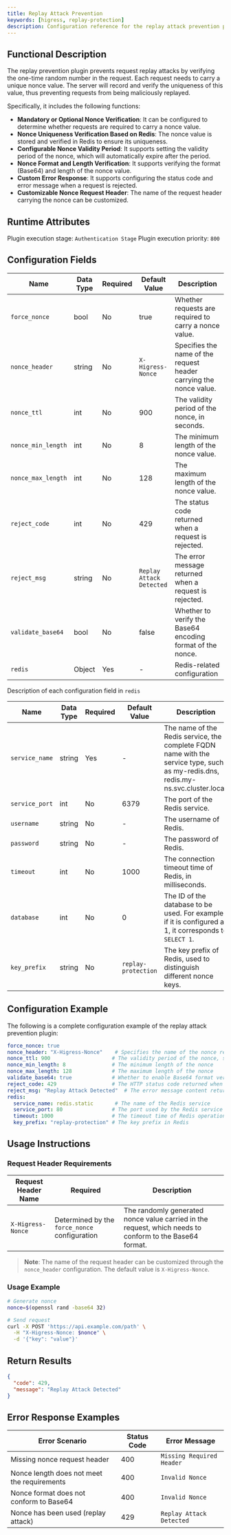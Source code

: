 ```yaml
---
title: Replay Attack Prevention
keywords: [higress, replay-protection]
description: Configuration reference for the replay attack prevention plugin
---
```


## Functional Description

The replay prevention plugin prevents request replay attacks by verifying the one-time random number in the request. Each request needs to carry a unique nonce value. The server will record and verify the uniqueness of this value, thus preventing requests from being maliciously replayed.

Specifically, it includes the following functions:

- **Mandatory or Optional Nonce Verification**: It can be configured to determine whether requests are required to carry a nonce value.
- **Nonce Uniqueness Verification Based on Redis**: The nonce value is stored and verified in Redis to ensure its uniqueness.
- **Configurable Nonce Validity Period**: It supports setting the validity period of the nonce, which will automatically expire after the period.
- **Nonce Format and Length Verification**: It supports verifying the format (Base64) and length of the nonce value.
- **Custom Error Response**: It supports configuring the status code and error message when a request is rejected.
- **Customizable Nonce Request Header**: The name of the request header carrying the nonce can be customized.

## Runtime Attributes

Plugin execution stage: `Authentication Stage`
Plugin execution priority: `800`

## Configuration Fields

| Name                | Data Type | Required | Default Value          | Description                              |
|----------------------|--------|------|-----------------|---------------------------------|
| `force_nonce`        | bool   | No   | true      | Whether requests are required to carry a nonce value.       |
| `nonce_header`       | string | No   | `X-Higress-Nonce`   | Specifies the name of the request header carrying the nonce value.       |
| `nonce_ttl`          | int    | No   | 900        | The validity period of the nonce, in seconds.    |
| `nonce_min_length`   | int    | No   | 8            | The minimum length of the nonce value.               |
| `nonce_max_length`   | int    | No   | 128        | The maximum length of the nonce value.               |
| `reject_code`        | int    | No   | 429        | The status code returned when a request is rejected.             |
| `reject_msg`         | string | No   | `Replay Attack Detected` | The error message returned when a request is rejected.           |
| `validate_base64`    | bool    | No   | false | Whether to verify the Base64 encoding format of the nonce. |
| `redis` | Object | Yes   | -              | Redis-related configuration |

Description of each configuration field in `redis`

| Name           | Data Type | Required | Default Value                 | Description|
| -------------- | -------- | ---- |---------------------| --------------------------------------- |
| `service_name` | string   | Yes   | -                   | The name of the Redis service, the complete FQDN name with the service type, such as my-redis.dns, redis.my-ns.svc.cluster.local. |
| `service_port` | int      | No   | 6379                | The port of the Redis service. |
| `username`     | string   | No   | -                   | The username of Redis. |
| `password`     | string   | No   | -                   | The password of Redis. |
| `timeout`      | int      | No   | 1000                | The connection timeout time of Redis, in milliseconds. |
| `database`     | int      | No   | 0                   | The ID of the database to be used. For example, if it is configured as 1, it corresponds to `SELECT 1`. |
| `key_prefix`   | string   | No   | `replay-protection` | The key prefix of Redis, used to distinguish different nonce keys. |

## Configuration Example

The following is a complete configuration example of the replay attack prevention plugin:

```yaml
force_nonce: true
nonce_header: "X-Higress-Nonce"    # Specifies the name of the nonce request header
nonce_ttl: 900                    # The validity period of the nonce, set to 900 seconds
nonce_min_length: 8               # The minimum length of the nonce
nonce_max_length: 128             # The maximum length of the nonce
validate_base64: true             # Whether to enable Base64 format verification
reject_code: 429                  # The HTTP status code returned when a request is rejected
reject_msg: "Replay Attack Detected"  # The error message content returned when a request is rejected
redis:
  service_name: redis.static       # The name of the Redis service
  service_port: 80                # The port used by the Redis service
  timeout: 1000                   # The timeout time of Redis operations (unit: milliseconds)
  key_prefix: "replay-protection" # The key prefix in Redis
```

## Usage Instructions

### Request Header Requirements

| Request Header Name       | Required         | Description                                       |
|-----------------|----------------|------------------------------------------|
| `X-Higress-Nonce`  | Determined by the `force_nonce` configuration | The randomly generated nonce value carried in the request, which needs to conform to the Base64 format. |

> **Note**: The name of the request header can be customized through the `nonce_header` configuration. The default value is `X-Higress-Nonce`.

### Usage Example

```bash
# Generate nonce
nonce=$(openssl rand -base64 32)

# Send request
curl -X POST 'https://api.example.com/path' \
  -H "X-Higress-Nonce: $nonce" \
  -d '{"key": "value"}'
```

## Return Results

```json
{
  "code": 429,
  "message": "Replay Attack Detected"
}
```

## Error Response Examples

| Error Scenario                 | Status Code | Error Message               |
|------------------------|-------|--------------------|
| Missing nonce request header         | 400 | `Missing Required Header` |
| Nonce length does not meet the requirements      | 400 | `Invalid Nonce` |
| Nonce format does not conform to Base64 | 400 | `Invalid Nonce` |
| Nonce has been used (replay attack) | 429 | `Replay Attack Detected` |
